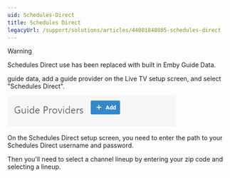 ```yaml
---
uid: Schedules-Direct
title: Schedules Direct
legacyUrl: /support/solutions/articles/44001848805-schedules-direct
---
```


> [!WARNING]
> Schedules Direct use has been replaced with built in Emby Guide Data.

 guide data, add a guide provider on the Live TV setup screen, and select "Schedules Direct".

![](images/server/guidedataadd.png)

On the Schedules Direct setup screen, you need to enter the path to your Schedules Direct username and password.

Then you'll need to select a channel lineup by entering your zip code and selecting a lineup.